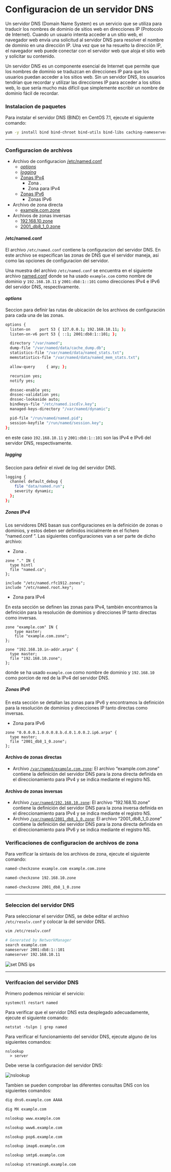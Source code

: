 # Configuracion de un servidor DNS

Un servidor DNS (Domain Name System) es un servicio que se utiliza para traducir los nombres de dominio de sitios web en direcciones IP (Protocolo de Internet). Cuando un usuario intenta acceder a un sitio web, el navegador web envía una solicitud al servidor DNS para resolver el nombre de dominio en una dirección IP. Una vez que se ha resuelto la dirección IP, el navegador web puede conectar con el servidor web que aloja el sitio web y solicitar su contenido.

Un servidor DNS es un componente esencial de Internet que permite que los nombres de dominio se traduzcan en direcciones IP para que los usuarios puedan acceder a los sitios web. Sin un servidor DNS, los usuarios tendrían que recordar y utilizar las direcciones IP para acceder a los sitios web, lo que sería mucho más difícil que simplemente escribir un nombre de dominio fácil de recordar.

### Instalacion de paquetes

Para instalar el servidor DNS (BIND) en CentOS 7.1, ejecute el siguiente comando:

```bash
yum -y install bind bind-chroot bind-utils bind-libs caching-nameserver
```

---

### Configuracion de archivos

- Archivo de configuracion [/etc/named.conf](#etcnamedconf)
  - [_options_](#options)
  - [_logging_](#logging)
  - [Zonas IPv4](#zonas-ipv4)
    - Zona .
    - Zona para IPv4
  - [Zonas IPv6](#zonas-ipv6)
    - Zonas IPv6
- Archivo de zona directa
  - [example.com.zone](#archivo-de-zonas-directas)
- Archivos de zonas inversas
  - [192.168.10.zone](#archivo-de-zonas-inversas)
  - [2001_db8_1_0.zone](#archivo-de-zonas-inversas)

#### /etc/named.conf

El archivo `/etc/named.conf` contiene la configuracion del servidor DNS. En este archivo se especifican las zonas de DNS que el servidor maneja, asi como las opciones de configuracion del servidor.

Una muestra del archivo `/etc/named.conf` se encuentra en el siguiente archivo [named.conf](named.conf) donde se ha usado `example.com` como nombre de dominio y `192.168.10.11` y `2001:db8:1::101` como direcciones IPv4 e IPv6 del servidor DNS, respectivamente.

#### _options_

Seccion para definir las rutas de ubicación de los archivos de configuración para cada
una de las zonas.

```bash
options {
  listen-on    port 53 { 127.0.0.1; 192.168.10.11; };
  listen-on-v6 port 53 { ::1; 2001:db8:1::101; };

  directory "/var/named";
  dump-file "/var/named/data/cache_dump.db";
  statistics-file "/var/named/data/named_stats.txt";
  memstatistics-file "/var/named/data/named_mem_stats.txt";

  allow-query     { any; };

  recursion yes;
  notify yes;

  dnssec-enable yes;
  dnssec-validation yes;
  dnssec-lookaside auto;
  bindkeys-file "/etc/named.iscdlv.key";
  managed-keys-directory "/var/named/dynamic";

  pid-file "/run/named/named.pid";
  session-keyfile "/run/named/session.key";
};
```

en este caso `192.168.10.11` y `2001:db8:1::101` son las IPv4 e IPv6 del servidor DNS, respectivamente.

##### logging

Seccion para definir el nivel de log del servidor DNS.

```bash
logging {
  channel default_debug {
    file "data/named.run";
    severity dynamic;
  };
};
```

##### Zonas IPv4

Los servidores DNS basan sus configuraciones en la definición de zonas o dominios, y estos deben ser definidos inicialmente en el fichero “named.conf ”. Las siguientes configuraciones van a ser parte de dicho archivo:

- Zona `.`

```
zone "." IN {
  type hintl
  file "named.ca";
};

include "/etc/named.rfc1912.zones";
include "/etc/named.root.key";
```

- Zona para IPv4

En esta sección se definen las zonas para IPv4, también encontramos la definición para la resolución de dominios y direcciones IP tanto directas como inversas.

```
zone "example.com" IN {
    type master;
    file "example.com.zone";
};

zone "192.168.10.in-addr.arpa" {
  type master;
  file "192.168.10.zone";
};
```

donde se ha usado `example.com` como nombre de dominio y `192.168.10` como porcion de red de la IPv4 del servidor DNS.

##### Zonas IPv6

En esta sección se detallan las zonas para IPv6 y encontramos la definición para la resolución de dominios y direcciones IP tanto directas como inversas.

- Zona para IPv6

```
zone "0.0.0.0.1.0.0.0.8.b.d.0.1.0.0.2.ip6.arpa" {
  type master;
  file "2001_db8_1_0.zone";
};
```

#### Archivo de zonas directas

- Archivo [`/var/named/example.com.zone`](example.com.zone): El archivo “example.com.zone” contiene la definición del servidor DNS para la zona directa definida en el direccionamiento para IPv4 y se indica mediante el registro NS.

#### Archivo de zonas inversas

- Archivo [`/var/named/192.168.10.zone`](192.168.10.zone): El archivo “192.168.10.zone” contiene la definición del servidor DNS para la zona inversa definida en el direccionamiento para IPv4 y se indica mediante el registro NS.
- Archivo [`/var/named/2001_db8_1_0.zone`](2001_db8_1_0.zone): El archivo “2001_db8_1_0.zone” contiene la definición del servidor DNS para la zona directa definida en el direccionamiento para IPv6 y se indica mediante el registro NS.

### Verificaciones de configuracion de archivos de zona

Para verificar la sintaxis de los archivos de zona, ejecute el siguiente comando:

```bash
named-checkzone example.com example.com.zone
```

```bash
named-checkzone 192.168.10.zone
```

```bash
named-checkzone 2001_db8_1_0.zone
```

---

### Seleccion del servidor DNS

Para seleccionar el servidor DNS, se debe editar el archivo `/etc/resolv.conf` y colocar la del servidor DNS.

```bash
vim /etc/resolv.conf
```

```bash
# Generated by NetworkManager
search example.com
nameserver 2001:db8:1::101
nameserver 192.168.10.11
```

![set DNS ips](../../images/set-dns-ip.png)

---

### Verifcacion del servidor DNS

Primero podemos reiniciar el servicio:

```
systemctl restart named
```

Para verificar que el servidor DNS esta desplegado adecuadamente, ejecute el siguiente comando:

```
netstat -tulpn | grep named
```

Para verificar el funcionamiento del servidor DNS, ejecute alguno de los siguientes comandos:

```
nslookup
  > server
```

Debe verse la configuracion del servidor DNS:

![nslookup](../../images/nslookup.png)

Tambien se pueden comprobar las diferentes consultas DNS con los siguientes comandos:

```bash
dig dns6.example.com AAAA
```

```bash
dig MX example.com
```

```bash
nslookup www.example.com
```

```bash
nslookup www6.example.com
```

```bash
nslookup pop6.example.com
```

```bash
nslookup imap6.example.com
```

```bash
nslookup smtp6.example.com
```

```bash
nslookup streaming6.example.com
```
